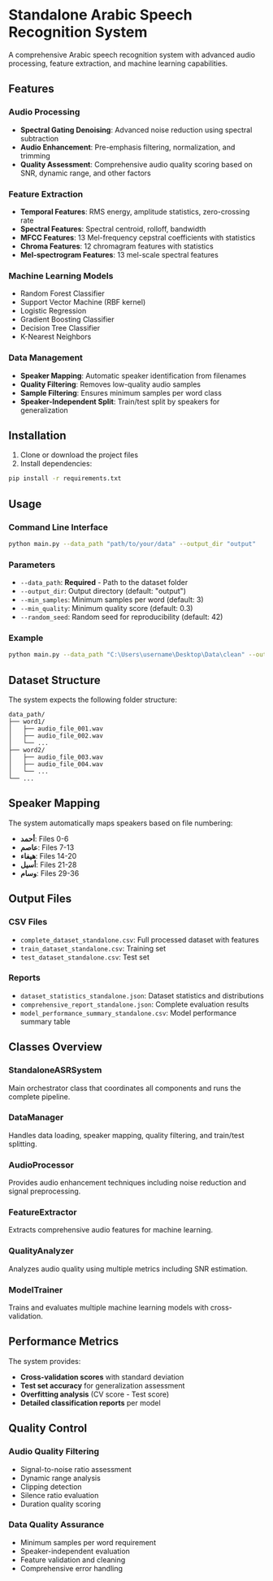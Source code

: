 # Standalone Arabic Speech Recognition System

A comprehensive Arabic speech recognition system with advanced audio processing, feature extraction, and machine learning capabilities.

## Features

### Audio Processing

- **Spectral Gating Denoising**: Advanced noise reduction using spectral subtraction
- **Audio Enhancement**: Pre-emphasis filtering, normalization, and trimming
- **Quality Assessment**: Comprehensive audio quality scoring based on SNR, dynamic range, and other factors

### Feature Extraction

- **Temporal Features**: RMS energy, amplitude statistics, zero-crossing rate
- **Spectral Features**: Spectral centroid, rolloff, bandwidth
- **MFCC Features**: 13 Mel-frequency cepstral coefficients with statistics
- **Chroma Features**: 12 chromagram features with statistics
- **Mel-spectrogram Features**: 13 mel-scale spectral features

### Machine Learning Models

- Random Forest Classifier
- Support Vector Machine (RBF kernel)
- Logistic Regression
- Gradient Boosting Classifier
- Decision Tree Classifier
- K-Nearest Neighbors

### Data Management

- **Speaker Mapping**: Automatic speaker identification from filenames
- **Quality Filtering**: Removes low-quality audio samples
- **Sample Filtering**: Ensures minimum samples per word class
- **Speaker-Independent Split**: Train/test split by speakers for generalization

## Installation

1. Clone or download the project files
2. Install dependencies:

```bash
pip install -r requirements.txt
```

## Usage

### Command Line Interface

```bash
python main.py --data_path "path/to/your/data" --output_dir "output"
```

### Parameters

- `--data_path`: **Required** - Path to the dataset folder
- `--output_dir`: Output directory (default: "output")
- `--min_samples`: Minimum samples per word (default: 3)
- `--min_quality`: Minimum quality score (default: 0.3)
- `--random_seed`: Random seed for reproducibility (default: 42)

### Example

```bash
python main.py --data_path "C:\Users\username\Desktop\Data\clean" --output_dir "results" --min_samples 5 --min_quality 0.4
```

## Dataset Structure

The system expects the following folder structure:

```
data_path/
├── word1/
│   ├── audio_file_001.wav
│   ├── audio_file_002.wav
│   └── ...
├── word2/
│   ├── audio_file_003.wav
│   ├── audio_file_004.wav
│   └── ...
└── ...
```

## Speaker Mapping

The system automatically maps speakers based on file numbering:

- **أحمد**: Files 0-6
- **عاصم**: Files 7-13
- **هيفاء**: Files 14-20
- **أسيل**: Files 21-28
- **وسام**: Files 29-36

## Output Files

### CSV Files

- `complete_dataset_standalone.csv`: Full processed dataset with features
- `train_dataset_standalone.csv`: Training set
- `test_dataset_standalone.csv`: Test set

### Reports

- `dataset_statistics_standalone.json`: Dataset statistics and distributions
- `comprehensive_report_standalone.json`: Complete evaluation results
- `model_performance_summary_standalone.csv`: Model performance summary table

## Classes Overview

### StandaloneASRSystem

Main orchestrator class that coordinates all components and runs the complete pipeline.

### DataManager

Handles data loading, speaker mapping, quality filtering, and train/test splitting.

### AudioProcessor

Provides audio enhancement techniques including noise reduction and signal preprocessing.

### FeatureExtractor

Extracts comprehensive audio features for machine learning.

### QualityAnalyzer

Analyzes audio quality using multiple metrics including SNR estimation.

### ModelTrainer

Trains and evaluates multiple machine learning models with cross-validation.

## Performance Metrics

The system provides:

- **Cross-validation scores** with standard deviation
- **Test set accuracy** for generalization assessment
- **Overfitting analysis** (CV score - Test score)
- **Detailed classification reports** per model

## Quality Control

### Audio Quality Filtering

- Signal-to-noise ratio assessment
- Dynamic range analysis
- Clipping detection
- Silence ratio evaluation
- Duration quality scoring

### Data Quality Assurance

- Minimum samples per word requirement
- Speaker-independent evaluation
- Feature validation and cleaning
- Comprehensive error handling
